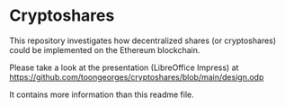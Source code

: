 # Cryptoshares
This repository investigates how decentralized shares (or cryptoshares) could be implemented on the Ethereum blockchain.

Please take a look at the presentation (LibreOffice Impress) at https://github.com/toongeorges/cryptoshares/blob/main/design.odp

It contains more information than this readme file.
